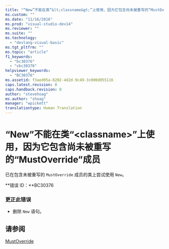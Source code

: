 ```yaml
---
title: "“New”不能在类“&lt;classname&gt;”上使用，因为它包含尚未被重写的“MustOverride”成员 | Microsoft Docs"
ms.custom: ""
ms.date: "11/16/2016"
ms.prod: "visual-studio-dev14"
ms.reviewer: ""
ms.suite: ""
ms.technology: 
  - "devlang-visual-basic"
ms.tgt_pltfrm: ""
ms.topic: "article"
f1_keywords: 
  - "bc30376"
  - "vbc30376"
helpviewer_keywords: 
  - "BC30376"
ms.assetid: f3aed05a-8202-4d2d-9c49-3c000d055116
caps.latest.revision: 8
caps.handback.revision: 8
author: "stevehoag"
ms.author: "shoag"
manager: "wpickett"
translationtype: Human Translation
---
```

# “New”不能在类“&lt;classname&gt;”上使用，因为它包含尚未被重写的“MustOverride”成员
已在包含未被重写的 `MustOverride` 成员的类上尝试使用 `New`。  
  
 **错误 ID：**BC30376  
  
### 更正此错误  
  
-   删除 `New` 语句。  
  
## 请参阅  
 [MustOverride](../../visual-basic/language-reference/modifiers/mustoverride.md)